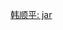 [韩顺平: jar](https://www.bilibili.com/video/BV1fh411y7R8?p=273&vd_source=c6866d088ad067762877e4b6b23ab9df)